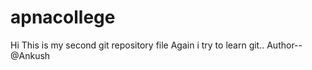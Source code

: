 # apnacollege
Hi 
This is my second git repository file
Again i try to learn git..
Author-- @Ankush
